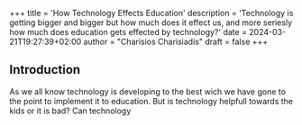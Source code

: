 +++
title = 'How Technology Effects Education'
description = 'Technology is getting bigger and bigger but how much does it effect us, and more seriesly how much does education gets effected by technology?'
date = 2024-03-21T19:27:39+02:00
author = "Charisios Charisiadis"
draft = false
+++

## Introduction

As we all know technology is developing to the best wich we have gone to the point to implement it to education. But is technology helpfull towards the kids or it is bad? Can technology
